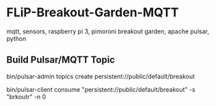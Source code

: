 # FLiP-Breakout-Garden-MQTT
mqtt, sensors, raspberry pi 3, pimoroni breakout garden, apache pulsar, python



## Build Pulsar/MQTT Topic

bin/pulsar-admin topics create persistent://public/default/breakout

bin/pulsar-client consume "persistent://public/default/breakout" -s "brkoutr" -n 0

